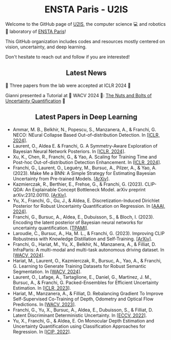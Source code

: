 <div align="center">
  <h1>ENSTA Paris - U2IS</h1>
</div>

Welcome to the GitHub page of [U2IS](http://u2is.ensta-paris.fr/?lang=en), the computer science 💻 and robotics 🤖 laboratory of [ENSTA Paris](https://www.ensta-paris.fr/en)!

This GitHub organization includes codes and resources mostly centered on vision, uncertainty, and deep learning.

Don't hesitate to reach out and follow if you are interested!

<div align="center">
  <h2> Latest News </h2>
</div>

🎉 Three papers from the lab were accepted at ICLR 2024 🎉

Gianni presented a Tutorial at 🌴 WACV 2024 🌴: [The Nuts and Bolts of Uncertainty Quantification](ensta-u2is.github.io/uqt/) 🎉

<div align="center">
  <h2> Latest Papers in Deep Learning </h2>
</div>

- Ammar, M. B., Belkhir, N., Popescu, S., Manzanera, A., & Franchi, G. NECO: NEural Collapse Based Out-of-distribution Detection. In [[ICLR, 2024]](https://arxiv.org/pdf/2310.06823.pdf).
- Laurent, O., Aldea E. & Franchi, G. A Symmetry-Aware Exploration of Bayesian Neural Network Posteriors. In [[ICLR, 2024]](https://arxiv.org/pdf/2310.08287.pdf).
- Xu, K., Chen, R., Franchi, G., & Yao, A. Scaling for Training Time and Post-hoc Out-of-distribution Detection Enhancement. In [[ICLR, 2024]](https://arxiv.org/pdf/2310.00227.pdf).
- Franchi, G., Laurent, O., Leguéry, M., Bursuc, A., Pilzer, A., & Yao, A. (2023). Make Me a BNN: A Simple Strategy for Estimating Bayesian Uncertainty from Pre-trained Models. [[ArXiv]](https://arxiv.org/abs/2312.15297).
- Kazmierczak, R., Berthier, E., Frehse, G., & Franchi, G. (2023). CLIP-QDA: An Explainable Concept Bottleneck Model. arXiv preprint arXiv:2312.00110. [[ArXiv]](https://arxiv.org/pdf/2312.00110.pdf).
- Yu, X., Franchi, G., Gu, J., & Aldea, E. Discretization-Induced Dirichlet Posterior for Robust Uncertainty Quantification on Regression. In [[AAAI, 2024]](https://arxiv.org/pdf/2308.09065.pdf).
- Franchi, G., Bursuc, A., Aldea, E., Dubuisson, S., & Bloch, I. (2023). Encoding the latent posterior of Bayesian neural networks for uncertainty quantification. [[TPAMI]](https://arxiv.org/pdf/2012.02818.pdf).
- Laroudie, C., Bursuc, A., Ha, M. L., & Franchi, G. (2023). Improving CLIP Robustness with Knowledge Distillation and Self-Training. [[ArXiv]](https://arxiv.org/pdf/2309.10361.pdf).
- Franchi, G., Hariat, M., Yu, X., Belkhir, N., Manzanera, A., & Filliat, D. InfraParis: A multi-modal and multi-task autonomous driving dataset. In [[WACV, 2024]](https://arxiv.org/pdf/2309.15751.pdf).
- Hariat, M., Laurent, O., Kazmierczak, R., Bursuc, A., Yao, A., & Franchi, G. Learning to Generate Training Datasets for Robust Semantic Segmentation. In [[WACV, 2024]](https://arxiv.org/abs/2308.02535).
- Laurent, O., Lafage, A., Tartaglione, E., Daniel, G., Martinez, J. M., Bursuc, A., & Franchi, G. Packed-Ensembles for Efficient Uncertainty Estimation. In [[ICLR, 2023]](https://arxiv.org/pdf/2210.09184.pdf).
- Hariat, M., Manzanera, A., & Filliat, D. Rebalancing Gradient To Improve Self-Supervised Co-Training of Depth, Odometry and Optical Flow Predictions. In [[WACV, 2023]](https://hal.science/hal-03964607/file/wacv23.pdf).
- Franchi, G., Yu, X., Bursuc, A., Aldea, E., Dubuisson, S., & Filliat, D. Latent Discriminant Deterministic Uncertainty. In [[ECCV, 2022]](https://arxiv.org/pdf/2207.10130.pdf).
- Yu, X., Franchi, G., & Aldea, E. On Monocular Depth Estimation and Uncertainty Quantification using Classification Approaches for Regression. In [[ICIP, 2022]](https://hal.science/hal-03775941/document).
